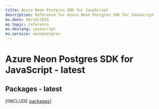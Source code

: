 ```yaml
---
title: Azure Neon Postgres SDK for JavaScript
description: Reference for Azure Neon Postgres SDK for JavaScript
ms.date: 08/18/2025
ms.topic: reference
ms.devlang: javascript
ms.service: neonpostgres
---
```

# Azure Neon Postgres SDK for JavaScript - latest
## Packages - latest
[!INCLUDE [packages](neon-postgres-index.md)]